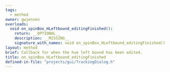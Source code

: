 ```yaml
---
tags:
  - method
owner: gwjensen
overloads:
  void on_spinBox_HLeftbound_editingFinished():
    return: __OPTIONAL__
    description: __MISSING__
    signature_with_names: void on_spinBox_HLeftbound_editingFinished()
layout: method
brief: Callback for when the hue left bound has been edited.
title: on_spinBox_HLeftbound_editingFinished
defined-in-file: "projects/gui/TrackingDialog.h"
---
```

